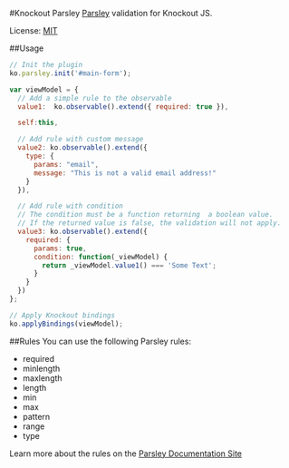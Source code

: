 #Knockout Parsley
[Parsley](http://parsleyjs.org) validation for Knockout JS.

License: [MIT](http://www.opensource.org/licenses/mit-license.php)

##Usage
```javascript
// Init the plugin
ko.parsley.init('#main-form');

var viewModel = {
  // Add a simple rule to the observable
  value1:  ko.observable().extend({ required: true }),

  self:this,

  // Add rule with custom message
  value2: ko.observable().extend({
    type: { 
      params: "email",
      message: "This is not a valid email address!"
    }
  }),

  // Add rule with condition
  // The condition must be a function returning  a boolean value. 
  // If the returned value is false, the validation will not apply.
  value3: ko.observable().extend({
    required: {
      params: true,
      condition: function(_viewModel) {
        return _viewModel.value1() === 'Some Text';
      }
    }
  })  
};

// Apply Knockout bindings
ko.applyBindings(viewModel);

```

##Rules
You can use the following Parsley rules:
* required
* minlength
* maxlength
* length
* min
* max
* pattern
* range
* type

Learn more about the rules on the [Parsley Documentation Site](http://http://parsleyjs.org/documentation.html)